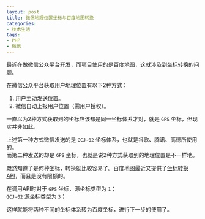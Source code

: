 ```yaml
---
layout: post
title: 微信地理位置坐标与百度地图转换
categories:
- 技术生活
tags:
- PHP
- 微信
---
```


最近在做微信公众平台开发，而项目使用的是百度地图，这就涉及到坐标转换的问题。

在微信公众平台获取用户地理位置有以下2种方式：

1. 用户主动发送位置。
2. 微信自动上报用户位置（需用户授权）。

一直以为2种方式获取到的坐标应该都是同一坐标体系才对，就是 `GPS` 坐标，但现实并非如此。

上述第一种方式微信发送的是 `GCJ-02` 坐标体系，也就是谷歌、腾讯、高德所使用的。  
而第二种发送的却是 `GPS` 坐标，也就是说2种方式获取到的地理位置是不一样地。

既然知道了是何种坐标，转换就比较容易了。百度地图最近又提供了[坐标转换API](http://developer.baidu.com/map/changeposition.htm)，而且是没有限额的。

在调用API时对于 `GPS` 坐标，源坐标类型为 `1`；  
`GCJ-02` 源坐标类型为 `3`；

这样就能将两种不同的坐标体系转为百度坐标，进行下一步的使用了。
